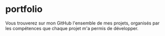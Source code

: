 # portfolio
Vous trouverez sur mon GitHub l'ensemble de mes projets, organisés par les compétences que chaque projet m'a permis de développer.
